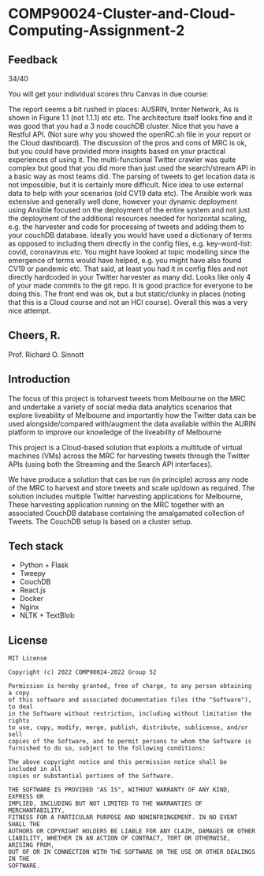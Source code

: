 # COMP90024-Cluster-and-Cloud-Computing-Assignment-2

## Feedback
34/40

You will get your individual scores thru Canvas in due course:
 
The report seems a bit rushed in places: AUSRIN, Innter Network, As is shown in Figure 1.1 (not 1.1.1) etc etc. The architecture itself looks fine and it was good that you had a 3 node couchDB cluster. Nice that you have a Restful API. (Not sure why you showed the openRC.sh file in your report or the Cloud dashboard). The discussion of the pros and cons of MRC is ok, but you could have provided more insights based on your practical experiences of using it. The multi-functional Twitter crawler was quite complex but good that you did more than just used the search/stream API in a basic way as most teams did. The parsing of tweets to get location data is not impossible, but it is certainly more difficult. Nice idea to use external data to help with your scenarios (old CV19 data etc). The Ansible work was extensive and generally well done, however your dynamic deployment using Ansible focused on the deployment of the entire system and not just the deployment of the additional resources needed for horizontal scaling, e.g. the harvester and code for processing of tweets and adding them to your couchDB database. Ideally you would have used a dictionary of terms as opposed to including them directly in the config files, e.g. key-word-list: covid, coronavirus etc. You might have looked at topic modelling since the emergence of terms would have helped, e.g. you might have also found CV19 or pandemic etc. That said, at least you had it in config files and not directly hardcoded in your Twitter harvester as many did. Looks like only 4 of your made commits to the git repo. It is good practice for everyone to be doing this. The front end was ok, but a but static/clunky in places (noting that this is a Cloud course and not an HCI course). Overall this was a very nice attempt.
 
Cheers,
R.
--
Prof. Richard O. Sinnott
 
## Introduction
The focus of this project is toharvest tweets from Melbourne on the MRC and undertake a variety of social media data analytics
scenarios that explore liveability of Melbourne and importantly how the Twitter data can be used
alongside/compared with/augment the data available within the AURIN platform to improve our
knowledge of the liveability of Melbourne

This project is a Cloud-based solution that exploits a multitude of virtual machines (VMs)
across the MRC for harvesting tweets through the Twitter APIs (using both the Streaming and the
Search API interfaces).

We have produce a solution that can be run (in principle) across any node of the MRC to 
harvest and store tweets and scale up/down as required. The solution includes multiple
Twitter harvesting applications for Melbourne, These harvesting application running on 
the MRC together with an associated CouchDB database containing the amalgamated collection 
of Tweets. The CouchDB setup is based on a cluster setup.

## Tech stack
- Python + Flask
- Tweepy
- CouchDB
- React.js
- Docker
- Nginx
- NLTK + TextBlob

## License
```
MIT License

Copyright (c) 2022 COMP90024-2022 Group 52

Permission is hereby granted, free of charge, to any person obtaining a copy
of this software and associated documentation files (the "Software"), to deal
in the Software without restriction, including without limitation the rights
to use, copy, modify, merge, publish, distribute, sublicense, and/or sell
copies of the Software, and to permit persons to whom the Software is
furnished to do so, subject to the following conditions:

The above copyright notice and this permission notice shall be included in all
copies or substantial portions of the Software.

THE SOFTWARE IS PROVIDED "AS IS", WITHOUT WARRANTY OF ANY KIND, EXPRESS OR
IMPLIED, INCLUDING BUT NOT LIMITED TO THE WARRANTIES OF MERCHANTABILITY,
FITNESS FOR A PARTICULAR PURPOSE AND NONINFRINGEMENT. IN NO EVENT SHALL THE
AUTHORS OR COPYRIGHT HOLDERS BE LIABLE FOR ANY CLAIM, DAMAGES OR OTHER
LIABILITY, WHETHER IN AN ACTION OF CONTRACT, TORT OR OTHERWISE, ARISING FROM,
OUT OF OR IN CONNECTION WITH THE SOFTWARE OR THE USE OR OTHER DEALINGS IN THE
SOFTWARE.
```
